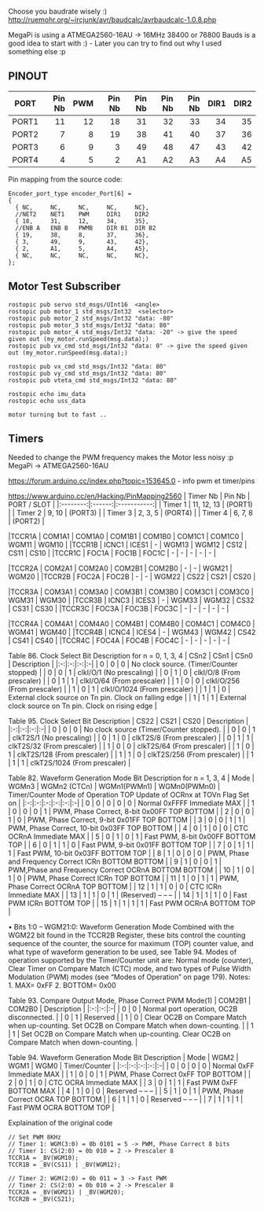 Choose you baudrate wisely :)
http://ruemohr.org/~ircjunk/avr/baudcalc/avrbaudcalc-1.0.8.php

MegaPi is using a ATMEGA2560-16AU -> 16MHz 
38400 or 76800 Bauds is a good idea to start with :) - Later you can try to find out why I used something else :p

## PINOUT
| PORT  |  Pin Nb  |  PWM  |  Pin Nb  |  Pin Nb  |  Pin Nb  |  Pin Nb  |  DIR1 |  DIR2  |
|:-----:|---:|---:|---:|---:|---:|---:|---:|---:|
| PORT1 | 11 | 12 | 18 | 31 | 32 | 33 | 34 | 35 |
| PORT2 |  7 |  8 | 19 | 38 | 41 | 40 | 37 | 36 |
| PORT3 |  6 |  9 |  3 | 49 | 48 | 47 | 43 | 42 |
| PORT4 |  4 |  5 |  2 | A1 | A2 | A3 | A4 | A5 |

Pin mapping from the source code:
```
Encoder_port_type encoder_Port[6] =
{
  { NC,     NC,     NC,     NC,     NC},
  //NET2    NET1    PWM     DIR1    DIR2
  { 18,     31,     12,     34,     35},
  //ENB A   ENB B   PWMB    DIR B1  DIR B2
  { 19,     38,     8,      37,     36},
  { 3,      49,     9,      43,     42},
  { 2,      A1,     5,      A4,     A5},
  { NC,     NC,     NC,     NC,     NC},
};
```

## Motor Test Subscriber
```
rostopic pub servo std_msgs/UInt16  <angle>
rostopic pub motor_1 std_msgs/Int32  <selector>
rostopic pub motor_2 std_msgs/Int32 "data: -80"
rostopic pub motor_3 std_msgs/Int32 "data: 80"
rostopic pub motor_4 std_msgs/Int32 "data: -20" -> give the speed given out (my_motor.runSpeed(msg.data);)
rostopic pub vx_cmd std_msgs/Int32 "data: 0" -> give the speed given out (my_motor.runSpeed(msg.data);)

rostopic pub vx_cmd std_msgs/Int32 "data: 80"
rostopic pub vy_cmd std_msgs/Int32 "data: 80"
rostopic pub vteta_cmd std_msgs/Int32 "data: 80"

rostopic echo imu_data
rostopic echo uss_data

motor turning but to fast ..
```

## Timers
Needed to change the PWM frequency makes the Motor less noisy :p
MegaPi -> ATMEGA2560-16AU

https://forum.arduino.cc/index.php?topic=153645.0 - info pwm et timer/pins

https://www.arduino.cc/en/Hacking/PinMapping2560 
| Timer Nb | Pin Nb | PORT / SLOT |
|:--------:|:------:|:-----------:|
| Timer 1 | 11, 12, 13 | (PORT1) |
| Timer 2 | 9, 10     | (PORT3) |
| Timer 3 | 2, 3, 5    | (PORT4) |
| Timer 4 | 6, 7, 8    | (PORT2) |

|TCCR1A | COM1A1 | COM1A0 | COM1B1 | COM1B0 | COM1C1 | COM1C0 | WGM11  | WGM10 | 
|TCCR1B | ICNC1  | ICES1  | -      | WGM13  | WGM12  | CS12   | CS11   | CS10  | 
|TCCR1C | FOC1A  | FOC1B  | FOC1C  | -      | -      | -      | -      | -     | 

|TCCR2A | COM2A1 | COM2A0 | COM2B1 | COM2B0 | -      | -      | WGM21  | WGM20 | 
|TCCR2B | FOC2A  | FOC2B  | -      | -      | WGM22  | CS22   | CS21   | CS20  |

|TCCR3A | COM3A1 | COM3A0 | COM3B1 | COM3B0 | COM3C1 | COM3C0 | WGM31  | WGM30 | 
|TCCR3B | ICNC3  | ICES3  | -      | WGM33  | WGM32  | CS32   | CS31   | CS30  | 
|TCCR3C | FOC3A  | FOC3B  | FOC3C  | -      | -      | -      | -      | -     |

|TCCR4A | COM4A1 | COM4A0 | COM4B1 | COM4B0 | COM4C1 | COM4C0 | WGM41  | WGM40 | 
|TCCR4B | ICNC4  | ICES4  | -      | WGM43  | WGM42  | CS42   | CS41   | CS40  | 
|TCCR4C | FOC4A  | FOC4B  | FOC4C  | -      | -      | -      | -      | -     | 

Table 86. Clock Select Bit Description
for n = 0, 1, 3, 4
| CSn2 | CSn1 | CSn0 | Description |
|:-:|:-:|:-:|:-|
| 0 | 0 | 0 | No clock source. (Timer/Counter stopped) |
| 0 | 0 | 1 | clkI/O/1 (No prescaling) |
| 0 | 1 | 0 | clkI/O/8 (From prescaler) |
| 0 | 1 | 1 | clkI/O/64 (From prescaler) |
| 1 | 0 | 0 | clkI/O/256 (From prescaler) |
| 1 | 0 | 1 | clkI/O/1024 (From prescaler) |
| 1 | 1 | 0 | External clock source on Tn pin. Clock on falling edge |
| 1 | 1 | 1 | External clock source on Tn pin. Clock on rising edge |

Table 95. Clock Select Bit Description
| CS22 | CS21 | CS20 | Description |
|:-:|:-:|:-:|:-|
| 0 | 0 | 0 | No clock source (Timer/Counter stopped). |
| 0 | 0 | 1 | clkT2S/1 (No prescaling) |
| 0 | 1 | 0 | clkT2S/8 (From prescaler) |
| 0 | 1 | 1 | clkT2S/32 (From prescaler) |
| 1 | 0 | 0 | clkT2S/64 (From prescaler) |
| 1 | 0 | 1 | clkT2S/128 (From prescaler) |
| 1 | 1 | 0 | clkT2S/256 (From prescaler) |
| 1 | 1 | 1 | clkT2S/1024 (From prescaler) |

Table 82. Waveform Generation Mode Bit Description
for n = 1, 3, 4
| Mode | WGMn3 | WGMn2 (CTCn) | WGMn1(PWMn1) | WGMn0(PWMn0) | Timer/Counter Mode of Operation TOP Update of OCRnx at TOVn Flag Set on |
|:-:|:-:|:-:|:-:|:-:|:-|
| 0 | 0 | 0 | 0 | 0 | Normal 0xFFFF Immediate MAX |
| 1 | 0 | 0 | 0 | 1 | PWM, Phase Correct, 8-bit 0x00FF TOP BOTTOM |
| 2 | 0 | 0 | 1 | 0 | PWM, Phase Correct, 9-bit 0x01FF TOP BOTTOM |
| 3 | 0 | 0 | 1 | 1 | PWM, Phase Correct, 10-bit 0x03FF TOP BOTTOM |
| 4 | 0 | 1 | 0 | 0 | CTC OCRnA Immediate MAX |
| 5 | 0 | 1 | 0 | 1 | Fast PWM, 8-bit 0x00FF BOTTOM TOP |
| 6 | 0 | 1 | 1 | 0 | Fast PWM, 9-bit 0x01FF BOTTOM TOP |
| 7 | 0 | 1 | 1 | 1 | Fast PWM, 10-bit 0x03FF BOTTOM TOP |
| 8 | 1 | 0 | 0 | 0 | PWM, Phase and Frequency Correct ICRn BOTTOM BOTTOM |
| 9 | 1 | 0 | 0 | 1 | PWM,Phase and Frequency Correct OCRnA BOTTOM BOTTOM |
| 10 | 1 | 0 | 1 | 0 | PWM, Phase Correct ICRn TOP BOTTOM |
| 11 | 1 | 0 | 1 | 1 | PWM, Phase Correct OCRnA TOP BOTTOM |
| 12 | 1 | 1 | 0 | 0 | CTC ICRn Immediate MAX |
| 13 | 1 | 1 | 0 | 1 | (Reserved) – – – |
| 14 | 1 | 1 | 1 | 0 | Fast PWM ICRn BOTTOM TOP |
| 15 | 1 | 1 | 1 | 1 | Fast PWM OCRnA BOTTOM TOP |


• Bits 1:0 – WGM21:0: Waveform Generation Mode
Combined with the WGM22 bit found in the TCCR2B Register, these bits control the
counting sequence of the counter, the source for maximum (TOP) counter value, and
what type of waveform generation to be used, see Table 94. Modes of operation supported
by the Timer/Counter unit are: Normal mode (counter), Clear Timer on Compare
Match (CTC) mode, and two types of Pulse Width Modulation (PWM) modes (see
“Modes of Operation” on page 179).
Notes: 1. MAX= 0xFF
2. BOTTOM= 0x00

Table 93. Compare Output Mode, Phase Correct PWM Mode(1)
| COM2B1 | COM2B0 | Description |
|:-:|:-:|:-|
| 0 | 0 | Normal port operation, OC2B disconnected. |
| 0 | 1 | Reserved |
| 1 | 0 | Clear OC2B on Compare Match when up-counting. Set OC2B on Compare Match when down-counting. |
| 1 | 1 | Set OC2B on Compare Match when up-counting. Clear OC2B on Compare Match when down-counting. |

Table 94. Waveform Generation Mode Bit Description
| Mode | WGM2 | WGM1 | WGM0 | Timer/Counter |
|:-:|:-:|:-:|:-:|:-|
| 0 | 0 | 0 | 0 | Normal 0xFF Immediate MAX |
| 1 | 0 | 0 | 1 | PWM, Phase Correct 0xFF TOP BOTTOM |
| 2 | 0 | 1 | 0 | CTC OCRA Immediate MAX |
| 3 | 0 | 1 | 1 | Fast PWM 0xFF BOTTOM MAX |
| 4 | 1 | 0 | 0 | Reserved – – – |
| 5 | 1 | 0 | 1 | PWM, Phase Correct OCRA TOP BOTTOM |
| 6 | 1 | 1 | 0 | Reserved – – – |
| 7 | 1 | 1 | 1 | Fast PWM OCRA BOTTOM TOP |

Explaination of the original code 
```
// Set PWM 8KHz
// Timer 1: WGM(3:0) = 0b 0101 = 5 -> PWM, Phase Correct 8 bits
// Timer 1: CS(2:0) = 0b 010 = 2 -> Prescaler 8
TCCR1A = _BV(WGM10);
TCCR1B = _BV(CS11) | _BV(WGM12);

// Timer 2: WGM(2:0) = 0b 011 = 3 -> Fast PWM
// Timer 2: CS(2:0) = 0b 010 = 2 -> Prescaler 8
TCCR2A = _BV(WGM21) | _BV(WGM20);
TCCR2B = _BV(CS21);
```